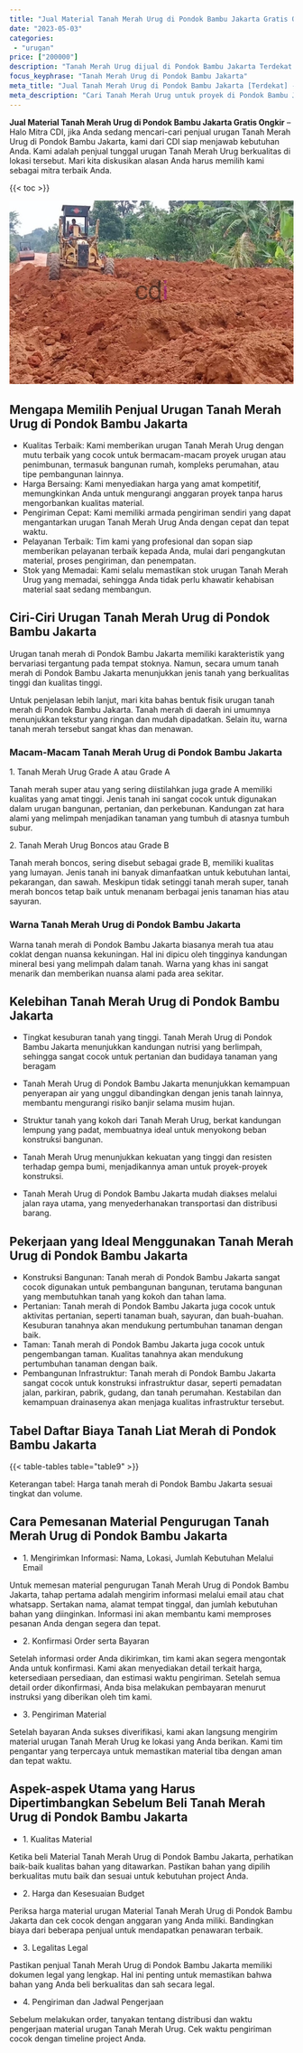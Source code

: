 ```yaml
---
title: "Jual Material Tanah Merah Urug di Pondok Bambu Jakarta Gratis Ongkir"
date: "2023-05-03"
categories:
 - "urugan"
price: ["200000"]
description: "Tanah Merah Urug dijual di Pondok Bambu Jakarta Terdekat. Tanah Merah Urug ini sering digunakan dalam proyek konstruksi sebagai bahan urugan yang unggul dan tepat guna. Hubungi kami untuk informasi lebih lanjut."
focus_keyphrase: "Tanah Merah Urug di Pondok Bambu Jakarta"
meta_title: "Jual Tanah Merah Urug di Pondok Bambu Jakarta [Terdekat] - CDI"
meta_description: "Cari Tanah Merah Urug untuk proyek di Pondok Bambu Jakarta? Kami memiliki Tanah Merah Urug berkualitas untuk penimbunan lahan. Segera dapatkan penawaran terbaik."
---
```


**Jual Material Tanah Merah Urug di Pondok Bambu Jakarta Gratis Ongkir** – Halo Mitra CDI, jika Anda sedang mencari-cari penjual urugan Tanah Merah Urug di Pondok Bambu Jakarta, kami dari CDI siap menjawab kebutuhan Anda. Kami adalah penjual tunggal urugan Tanah Merah Urug berkualitas di lokasi tersebut. Mari kita diskusikan alasan Anda harus memilih kami sebagai mitra terbaik Anda.

{{< toc >}}

![Jual Material Tanah Merah Urug di Pondok Bambu Jakarta Gratis Ongkir](/images/tanah/tanah-urug-07.jpg)

## Mengapa Memilih Penjual Urugan Tanah Merah Urug di Pondok Bambu Jakarta

*   Kualitas Terbaik: Kami memberikan urugan Tanah Merah Urug dengan mutu terbaik yang cocok untuk bermacam-macam proyek urugan atau penimbunan, termasuk bangunan rumah, kompleks perumahan, atau tipe pembangunan lainnya.
*   Harga Bersaing: Kami menyediakan harga yang amat kompetitif, memungkinkan Anda untuk mengurangi anggaran proyek tanpa harus mengorbankan kualitas material.
*   Pengiriman Cepat: Kami memiliki armada pengiriman sendiri yang dapat mengantarkan urugan Tanah Merah Urug Anda dengan cepat dan tepat waktu.
*   Pelayanan Terbaik: Tim kami yang profesional dan sopan siap memberikan pelayanan terbaik kepada Anda, mulai dari pengangkutan material, proses pengiriman, dan penempatan.
*   Stok yang Memadai: Kami selalu memastikan stok urugan Tanah Merah Urug yang memadai, sehingga Anda tidak perlu khawatir kehabisan material saat sedang membangun. 

## Ciri-Ciri Urugan Tanah Merah Urug di Pondok Bambu Jakarta

Urugan tanah merah di Pondok Bambu Jakarta memiliki karakteristik yang bervariasi tergantung pada tempat stoknya. Namun, secara umum tanah merah di Pondok Bambu Jakarta menunjukkan jenis tanah yang berkualitas tinggi dan kualitas tinggi.

Untuk penjelasan lebih lanjut, mari kita bahas bentuk fisik urugan tanah merah di Pondok Bambu Jakarta. Tanah merah di daerah ini umumnya menunjukkan tekstur yang ringan dan mudah dipadatkan. Selain itu, warna tanah merah tersebut sangat khas dan menawan.

### Macam-Macam Tanah Merah Urug di Pondok Bambu Jakarta

1\. Tanah Merah Urug Grade A atau Grade A

Tanah merah super atau yang sering diistilahkan juga grade A memiliki kualitas yang amat tinggi. Jenis tanah ini sangat cocok untuk digunakan dalam urugan bangunan, pertanian, dan perkebunan. Kandungan zat hara alami yang melimpah menjadikan tanaman yang tumbuh di atasnya tumbuh subur.

2\. Tanah Merah Urug Boncos atau Grade B

Tanah merah boncos, sering disebut sebagai grade B, memiliki kualitas yang lumayan. Jenis tanah ini banyak dimanfaatkan untuk kebutuhan lantai, pekarangan, dan sawah. Meskipun tidak setinggi tanah merah super, tanah merah boncos tetap baik untuk menanam berbagai jenis tanaman hias atau sayuran.

### Warna Tanah Merah Urug di Pondok Bambu Jakarta

Warna tanah merah di Pondok Bambu Jakarta biasanya merah tua atau coklat dengan nuansa kekuningan. Hal ini dipicu oleh tingginya kandungan mineral besi yang melimpah dalam tanah. Warna yang khas ini sangat menarik dan memberikan nuansa alami pada area sekitar.

## Kelebihan Tanah Merah Urug di Pondok Bambu Jakarta

*   Tingkat kesuburan tanah yang tinggi. Tanah Merah Urug di Pondok Bambu Jakarta menunjukkan kandungan nutrisi yang berlimpah, sehingga sangat cocok untuk pertanian dan budidaya tanaman yang beragam

*   Tanah Merah Urug di Pondok Bambu Jakarta menunjukkan kemampuan penyerapan air yang unggul dibandingkan dengan jenis tanah lainnya, membantu mengurangi risiko banjir selama musim hujan.
*   Struktur tanah yang kokoh dari Tanah Merah Urug, berkat kandungan lempung yang padat, membuatnya ideal untuk menyokong beban konstruksi bangunan.
*   Tanah Merah Urug menunjukkan kekuatan yang tinggi dan resisten terhadap gempa bumi, menjadikannya aman untuk proyek-proyek konstruksi.
*   Tanah Merah Urug di Pondok Bambu Jakarta mudah diakses melalui jalan raya utama, yang menyederhanakan transportasi dan distribusi barang.

## Pekerjaan yang Ideal Menggunakan Tanah Merah Urug di Pondok Bambu Jakarta

*   Konstruksi Bangunan: Tanah merah di Pondok Bambu Jakarta sangat cocok digunakan untuk pembangunan bangunan, terutama bangunan yang membutuhkan tanah yang kokoh dan tahan lama.
*   Pertanian: Tanah merah di Pondok Bambu Jakarta juga cocok untuk aktivitas pertanian, seperti tanaman buah, sayuran, dan buah-buahan. Kesuburan tanahnya akan mendukung pertumbuhan tanaman dengan baik.
*   Taman: Tanah merah di Pondok Bambu Jakarta juga cocok untuk pengembangan taman. Kualitas tanahnya akan mendukung pertumbuhan tanaman dengan baik.
*   Pembangunan Infrastruktur: Tanah merah di Pondok Bambu Jakarta sangat cocok untuk konstruksi infrastruktur dasar, seperti pemadatan jalan, parkiran, pabrik, gudang, dan tanah perumahan. Kestabilan dan kemampuan drainasenya akan menjaga kualitas infrastruktur tersebut.

## Tabel Daftar Biaya Tanah Liat Merah di Pondok Bambu Jakarta

{{< table-tables table="table9" >}}

Keterangan tabel: Harga tanah merah di Pondok Bambu Jakarta sesuai tingkat dan volume.

## Cara Pemesanan Material Pengurugan Tanah Merah Urug di Pondok Bambu Jakarta

*   1\. Mengirimkan Informasi: Nama, Lokasi, Jumlah Kebutuhan Melalui Email

Untuk memesan material pengurugan Tanah Merah Urug di Pondok Bambu Jakarta, tahap pertama adalah mengirim informasi melalui email atau chat whatsapp. Sertakan nama, alamat tempat tinggal, dan jumlah kebutuhan bahan yang diinginkan. Informasi ini akan membantu kami memproses pesanan Anda dengan segera dan tepat.
*   2\. Konfirmasi Order serta Bayaran

Setelah informasi order Anda dikirimkan, tim kami akan segera mengontak Anda untuk konfirmasi. Kami akan menyediakan detail terkait harga, ketersediaan persediaan, dan estimasi waktu pengiriman. Setelah semua detail order dikonfirmasi, Anda bisa melakukan pembayaran menurut instruksi yang diberikan oleh tim kami.
*   3\. Pengiriman Material

Setelah bayaran Anda sukses diverifikasi, kami akan langsung mengirim material urugan Tanah Merah Urug ke lokasi yang Anda berikan. Kami tim pengantar yang terpercaya untuk memastikan material tiba dengan aman dan tepat waktu.

## Aspek-aspek Utama yang Harus Dipertimbangkan Sebelum Beli Tanah Merah Urug di Pondok Bambu Jakarta

*   1\. Kualitas Material

Ketika beli Material Tanah Merah Urug di Pondok Bambu Jakarta, perhatikan baik-baik kualitas bahan yang ditawarkan. Pastikan bahan yang dipilih berkualitas mutu baik dan sesuai untuk kebutuhan project Anda.
*   2\. Harga dan Kesesuaian Budget

Periksa harga material urugan Material Tanah Merah Urug di Pondok Bambu Jakarta dan cek cocok dengan anggaran yang Anda miliki. Bandingkan biaya dari beberapa penjual untuk mendapatkan penawaran terbaik.
*   3\. Legalitas Legal

Pastikan penjual Tanah Merah Urug di Pondok Bambu Jakarta memiliki dokumen legal yang lengkap. Hal ini penting untuk memastikan bahwa bahan yang Anda beli berkualitas dan sah secara legal.
*   4\. Pengiriman dan Jadwal Pengerjaan

Sebelum melakukan order, tanyakan tentang distribusi dan waktu pengerjaan material urugan Tanah Merah Urug. Cek waktu pengiriman cocok dengan timeline project Anda.